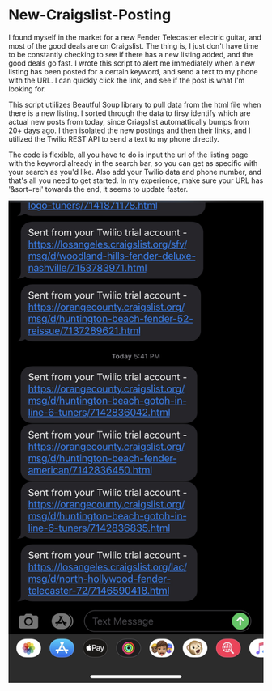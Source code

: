 # New-Craigslist-Posting

I found myself in the market for a new Fender Telecaster electric guitar, and most of the good deals are on Craigslist. The thing is, I just don't have time to be constantly checking to see if there has a new listing added, and the good deals go fast. I wrote this script to alert me immediately when a new listing has been posted for a certain keyword, and send a text to my phone with the URL. I can quickly click the link, and see if the post is what I'm looking for.

This script utlilizes Beautful Soup library to pull data from the html file when there is a new listing. I sorted through the data to firsy identify which are actual new posts from today, since Criagslist automattically bumps from 20+ days ago. I then isolated the new postings and then their links, and I utilized the Twilio REST API to send a text to my phone directly.

The code is flexible, all you have to do is input the url of the listing page with the keyword already in the search bar, so you can get as specific with your search as you'd like. Also add your Twilio data and phone number, and that's all you need to get started. In my experience, make sure your URL has '&sort=rel' towards the end, it seems to update faster.

<div align="center"> 
    <img src="https://github.com/jbarrera30/New-Craigslist-Posting/blob/master/texts.jpg?raw=true") 
</div>
